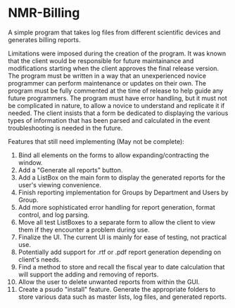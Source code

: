 # NMR-Billing
A simple program that takes log files from different scientific devices and generates billing reports.

Limitations were imposed during the creation of the program. It was known that the client would be responsible for future maintainance and modifications starting when the client approves the final release version. The program must be written in a way that an unexperienced novice programmer can perform maintenance or updates on their own. The program must be fully commented at the time of release to help guide any future programmers. The program must have error handling, but it must not be complicated in nature, to allow a novice to understand and replicate it if needed. The client insists that a form be dedicated to displaying the various types of information that has been parsed and calculated in the event troubleshooting is needed in the future.

Features that still need implementing (May not be complete):

1. Bind all elements on the forms to allow expanding/contracting the window.
2. Add a "Generate all reports" button.
3. Add a ListBox on the main form to display the generated reports for the user's viewing convenience.
4. Finish reporting implementation for Groups by Department and Users by Group.
5. Add more sophisticated error handling for report generation, format control, and log parsing.
6. Move all test ListBoxes to a separate form to allow the client to view them if they encounter a problem during use.
7. Finalize the UI. The current UI is mainly for ease of testing, not practical use.
8. Potentially add support for .rtf or .pdf report generation depending on client's needs.
9. Find a method to store and recall the fiscal year to date calculation that will support the adding and removing of reports.
10. Allow the user to delete unwanted reports from within the GUI.
11. Create a psudo "install" feature. Generate the appropriate folders to store various data such as master lists, log files, and 
     generated reports.

